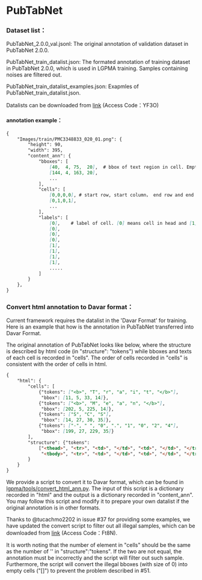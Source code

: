 # PubTabNet

### Dataset list：
PubTabNet_2.0.0_val.jsonl: The original annotation of validation dataset in PubTabNet 2.0.0.

PubTabNet_train_datalist.json: The formated annotation of training dataset in PubTabNet 2.0.0, which is used in LGPMA training. Samples containing noises are filtered out.

PubTabNet_train_datalist_examples.json: Exapmles of PubTabNet_train_datalist.json.

Datalists can be downloaded from [link](https://one.hikvision.com/#/link/eqaugdX6YQgFKhUxF8U4) (Access Code：YF3O)

#### annotation example：
``` markdown
{
	"Images/train/PMC3348833_020_01.png": {
        "height": 90,
        "width": 395,
        "content_ann": {
            "bboxes": [
                [40,  4, 75,  20],  # bbox of text region in cell. Empty cell are noded as []. 
                [144, 4, 163, 20],
                ...
            ],
            "cells": [
                [0,0,0,0], # start row, start column， end row and end column of cell
                [0,1,0,1],
                ...
            ],
            "labels": [
                [0],    # label of cell. [0] means cell in head and [1] means cell in body.
                [0],
                [0],
                [0],
                [1],
                [1],
                [1],
                [1],
                .....
            ]
        }
    },
}
```

### Convert html annotation to Davar format：
Current framework requires the datalist in the 'Davar Format' for training. Here is an example that how is the annotation in PubTabNet transferred into Davar Format.

The original annotation of PubTabNet looks like below, where the structure is described by html code (in "structure": "tokens") while bboxes and texts of each cell is recorded in "cells". The order of cells recorded in "cells" is consistent with the order of cells in html.

``` markdown
{
    "html": {
        "cells": [
            {"tokens": ["<b>", "T", "r", "a", "i", "t", "</b>"],
             "bbox": [11, 5, 33, 14]},
            {"tokens": ["<b>", "M", "e", "a", "n", "</b>"],
             "bbox": [202, 5, 225, 14]},
            {"tokens": ["S", "C", "S"],
             "bbox": [14, 27, 30, 35]},
            {"tokens": ["-", " ", "0", ".", "1", "0", "2", "4"],
             "bbox": [199, 27, 229, 35]}
        ],
        "structure": {"tokens":
            ["<thead>", "<tr>", "<td>", "</td>", "<td>", "</td>", "</tr>", "</thead>",
             "<tbody>", "<tr>", "<td>", "</td>", "<td>", "</td>", "</tr>", "</tbody>"]
        }
    }
}
```

We provide a script to convert it to Davar format, which can be found in [lgpma/tools/convert_html_ann.py](../lgpma/tools/convert_html_ann.py). 
The input of this script is a dictionary recorded in "html" and the output is a dictionary recorded in "content_ann". 
You may follow this script and modify it to prepare your own datalist if the original annotation is in other formats. 


Thanks to @tucachmo2202 in issue #37 for providing some examples, we have updated the convert script to filter out all illegal samples, which can be downloaded from [link](https://one.hikvision.com/#/link/oHvkYbH6fwXoKlSecPwj) (Access Code：Ft8N). 

It is worth noting that the number of element in "cells" should be the same as the number of '</td>' in "structure":"tokens". If the two are not equal, the annotation must be incorrectly and the script will filter out such sample.
Furthermore, the script will convert the illegal bboxes (with size of 0) into empty cells ("[]") to prevent the problem described in #51.

